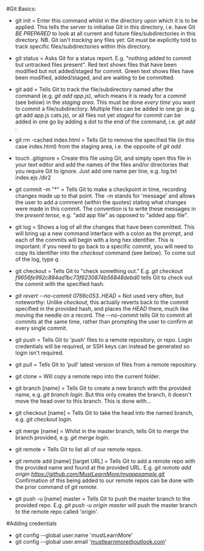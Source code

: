 #Git Basics:

* git init          =   Enter this command whilst in the directory upon which it is 
                        to be applied. This tells the server to initialise Git in 
                        this directory, i.e. have Git *BE PREPARED* to look at all 
                        current and future files/subdirectories in this directory.
                        NB. Git isn't *tracking* any files yet: Git must be explicitly
                        told to track specific files/subdirectories within this 
                        directory.

* git status        =   Asks Git for a status report. E.g. "nothing added to commit
                        but untracked files present". Red text shows files that have
                        been modified but not added/staged for commit. Green text shows
                        files have been modified, added/staged, and are waiting to be
                        committed.
                  
* git add           =   Tells Git to track the file/subdirectory named after the 
                        command (e.g. *git add app.js*), which means it is ready for 
                        a *commit* (see below) in the *staging area*. This must be 
                        done *every time* you want to commit a file/subdirectory. 
                        Multiple files can be added in one go (e.g. git add app.js cats.js),
                        or all files not yet *staged* for commit can be added in one go 
                        by adding a dot to the end of the command, i.e. *git add .*

* git rm -cached index.html     =   Tells Git to remove the specified file (in this                                         case index.html) from the staging area, i.e. the 
                                    opposite of *git add*

* touch .gitignore  =   Create this file using Git, and simply open 
                        this file in your text editor and add the names of the files and/or directories that
                        you require Git to ignore. Just add one name
                        per line, e.g.
                        log.txt
                        index.ejs
                        /dir2

* git commit -m "*" =   Tells Git to make a checkpoint in time, recording changes 
                        made up to that point. The *-m* stands for 'message' and
                        allows the user to add a comment (within the quotes) stating 
                        what changes were made in this commit. The convention is 
                        to write these messages in the *present tense*, e.g. "add
                        app file" as opposed to "added app file".

* git log           =   Shows a log of all the changes that have been committed.
                        This will bring up a new command interface with a colon as
                        the prompt, and each of the commits will begin with a long
                        hex identifier. This is important: if you need to go back 
                        to a specific commit, you will need to copy its identifier
                        into the *checkout* command (see below). To come out of the 
                        log, type *q*.
 
* git checkout      =   Tells Git to "check something out." E.g.
                        *git checkout f9656fe992c884ad1bc73f6230874b56848debd0* tells
                        Git to check out the commit with the specified hash.

* *git revert --no-commit 0766c053..HEAD*   =   Not used very often, but noteworthy:
                                                Unlike *checkout*, this actually
                                                reverts back to the commit specified
                                                in the provided hash, and places the
                                                *HEAD* there, much like moving the 
                                                needle on a record. The *--no-commit*
                                                tells Git to commit all commits at
                                                the same time, rather than prompting
                                                the user to confirm at every single
                                                commit.
    
* git push          =   Tells Git to 'push' files to a remote repository, or *repo*.
                        Login credentials will be required, or SSH keys can instead be generated so login isn't required.

* git pull          =   Tells Git to 'pull' latest version of files from a remote 
                        repository.

* git clone         =   Will copy a remote repo into the current folder.

* git branch [name] =   Tells Git to create a new branch with the provided name, e.g.
                        *git branch login*. But this only creates the branch, it 
                        doesn't move the head over to this branch. This is done with...

* git checkout [name]   =   Tells Git to take the head into the named branch, e.g.
                            *git checkout login*.

* git merge [name]  =   Whilst in the master branch, tells Git to merge the branch
                        provided, e.g. *git merge login*.

* git remote        =   Tells Git to list all of our remote repos.

* git remote add [name] [target URL]    =   Tells Git to add a remote repo with the 
                                            provided name and found at the provided
                                            URL. E.g.
            *git remote add origin https://github.com/MustLearnMore/myappsample.git*
                                            Confirmation of this being added to our
                                            remote repos can be done with the prior
                                            command of *git remote*.

* git push -u [name] master =   Tells Git to push the master branch to the provided
                                repo. E.g. *git push -u origin master* will push the
                                master branch to the remote repo called 'origin'.                                       

#Adding credentials

* git config --global user.name 'mustLearnMore'
* git config --global user.email 'mustlearnmore@outlook.com'

